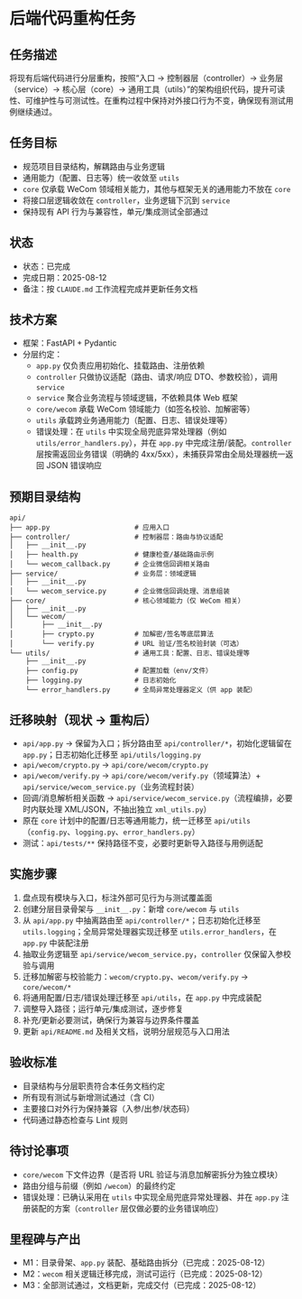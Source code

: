 # 后端代码重构任务

## 任务描述
将现有后端代码进行分层重构，按照“入口 → 控制器层（controller）→ 业务层（service）→ 核心层（core）→ 通用工具（utils）”的架构组织代码，提升可读性、可维护性与可测试性。在重构过程中保持对外接口行为不变，确保现有测试用例继续通过。

## 任务目标
- 规范项目目录结构，解耦路由与业务逻辑
- 通用能力（配置、日志等）统一收敛至 `utils`
- `core` 仅承载 WeCom 领域相关能力，其他与框架无关的通用能力不放在 `core`
- 将接口层逻辑收敛在 `controller`，业务逻辑下沉到 `service`
- 保持现有 API 行为与兼容性，单元/集成测试全部通过

## 状态
- 状态：已完成
- 完成日期：2025-08-12
- 备注：按 `CLAUDE.md` 工作流程完成并更新任务文档

## 技术方案
- 框架：FastAPI + Pydantic
- 分层约定：
  - `app.py` 仅负责应用初始化、挂载路由、注册依赖
  - `controller` 只做协议适配（路由、请求/响应 DTO、参数校验），调用 `service`
  - `service` 聚合业务流程与领域逻辑，不依赖具体 Web 框架
  - `core/wecom` 承载 WeCom 领域能力（如签名校验、加解密等）
  - `utils` 承载跨业务通用能力（配置、日志、错误处理等）
  - 错误处理：在 `utils` 中实现全局兜底异常处理器（例如 `utils/error_handlers.py`），并在 `app.py` 中完成注册/装配。`controller` 层按需返回业务错误（明确的 4xx/5xx），未捕获异常由全局处理器统一返回 JSON 错误响应

## 预期目录结构
```
api/
├── app.py                     # 应用入口
├── controller/                # 控制器层：路由与协议适配
│   ├── __init__.py
│   ├── health.py              # 健康检查/基础路由示例
│   └── wecom_callback.py      # 企业微信回调相关路由
├── service/                   # 业务层：领域逻辑
│   ├── __init__.py
│   └── wecom_service.py       # 企业微信回调处理、消息组装
├── core/                      # 核心领域能力（仅 WeCom 相关）
│   ├── __init__.py
│   └── wecom/
│       ├── __init__.py
│       ├── crypto.py          # 加解密/签名等底层算法
│       └── verify.py          # URL 验证/签名校验封装（可选）
└── utils/                     # 通用工具：配置、日志、错误处理等
    ├── __init__.py
    ├── config.py              # 配置加载（env/文件）
    ├── logging.py             # 日志初始化
    └── error_handlers.py      # 全局异常处理器定义（供 app 装配）
```

## 迁移映射（现状 → 重构后）
- `api/app.py` → 保留为入口；拆分路由至 `api/controller/*`，初始化逻辑留在 `app.py`；日志初始化迁移至 `api/utils/logging.py`
- `api/wecom/crypto.py` → `api/core/wecom/crypto.py`
- `api/wecom/verify.py` → `api/core/wecom/verify.py`（领域算法）+ `api/service/wecom_service.py`（业务流程封装）
- 回调/消息解析相关函数 → `api/service/wecom_service.py`（流程编排，必要时内联处理 XML/JSON，不抽出独立 `xml_utils.py`）
- 原在 `core` 计划中的配置/日志等通用能力，统一迁移至 `api/utils`（`config.py`、`logging.py`、`error_handlers.py`）
- 测试：`api/tests/**` 保持路径不变，必要时更新导入路径与用例适配

## 实施步骤
1. 盘点现有模块与入口，标注外部可见行为与测试覆盖面
2. 创建分层目录骨架与 `__init__.py`：新增 `core/wecom` 与 `utils`
3. 从 `api/app.py` 中抽离路由至 `api/controller/*`；日志初始化迁移至 `utils.logging`；全局异常处理器实现迁移至 `utils.error_handlers`，在 `app.py` 中装配注册
4. 抽取业务逻辑至 `api/service/wecom_service.py`，`controller` 仅保留入参校验与调用
5. 迁移加解密与校验能力：`wecom/crypto.py`、`wecom/verify.py` → `core/wecom/*`
6. 将通用配置/日志/错误处理迁移至 `api/utils`，在 `app.py` 中完成装配
7. 调整导入路径；运行单元/集成测试，逐步修复
8. 补充/更新必要测试，确保行为兼容与边界条件覆盖
9. 更新 `api/README.md` 及相关文档，说明分层规范与入口用法

## 验收标准
- 目录结构与分层职责符合本任务文档约定
- 所有现有测试与新增测试通过（含 CI）
- 主要接口对外行为保持兼容（入参/出参/状态码）
- 代码通过静态检查与 Lint 规则

## 待讨论事项
- `core/wecom` 下文件边界（是否将 URL 验证与消息加解密拆分为独立模块）
- 路由分组与前缀（例如 `/wecom`）的最终约定
- 错误处理：已确认采用在 `utils` 中实现全局兜底异常处理器、并在 `app.py` 注册装配的方案（`controller` 层仅做必要的业务错误响应）

## 里程碑与产出
- M1：目录骨架、`app.py` 装配、基础路由拆分（已完成：2025-08-12）
- M2：`wecom` 相关逻辑迁移完成，测试可运行（已完成：2025-08-12）
- M3：全部测试通过，文档更新，完成交付（已完成：2025-08-12）
